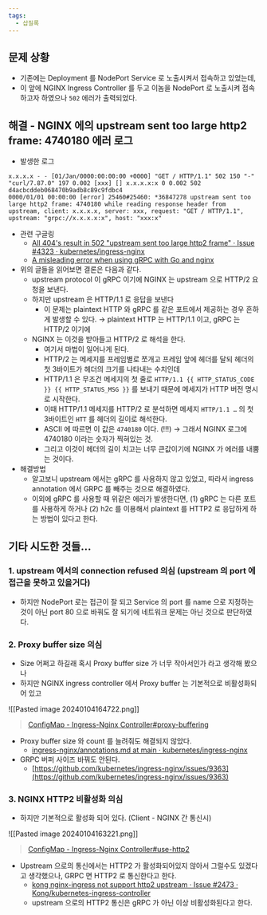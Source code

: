 ```yaml
---
tags:
  - 삽질록
---
```

## 문제 상황

- 기존에는 Deployment 를 NodePort Service 로 노출시켜서 접속하고 있었는데,
- 이 앞에 NGINX Ingress Controller 를 두고 이놈을 NodePort 로 노출시켜 접속하고자 하였으나 `502` 에러가 출력되었다.

## 해결 - NGINX 에의 upstream sent too large http2 frame: 4740180 에러 로그

- 발생한 로그

```
x.x.x.x - - [01/Jan/0000:00:00:00 +0000] "GET / HTTP/1.1" 502 150 "-" "curl/7.87.0" 197 0.002 [xxx] [] x.x.x.x:x 0 0.002 502 d4acbcddeb068470b9adb8c89c9fdbc4
0000/01/01 00:00:00 [error] 25460#25460: *36847278 upstream sent too large http2 frame: 4740180 while reading response header from upstream, client: x.x.x.x, server: xxx, request: "GET / HTTP/1.1", upstream: "grpc://x.x.x.x:x", host: "xxx:x"
```

- 관련 구글링
	- [All 404's result in 502 "upstream sent too large http2 frame" · Issue #4323 · kubernetes/ingress-nginx](https://github.com/kubernetes/ingress-nginx/issues/4323#issuecomment-1162939699)
	- [A misleading error when using gRPC with Go and nginx](https://kennethjenkins.net/posts/go-nginx-grpc/)
- 위의 글들을 읽어보면 결론은 다음과 같다.
	- upstream protocol 이 gRPC 이기에 NGINX 는 upstream 으로 HTTP/2 요청을 보낸다.
	- 하지만 upstream 은 HTTP/1.1 로 응답을 보낸다
		- 이 문제는 plaintext HTTP 와 gRPC 를 같은 포트에서 제공하는 경우 흔하게 발생할 수 있다. → plaintext HTTP 는 HTTP/1.1 이고, gRPC 는 HTTP/2 이기에
	- NGINX 는 이것을 받아들고 HTTP/2 로 해석을 한다.
		- 여기서 마법이 일어나게 된다.
		- HTTP/2 는 메세지를 프레임별로 쪼개고 프레임 앞에 헤더를 달되 헤더의 첫 3바이트가 헤더의 크기를 나타내는 수치인데
		- HTTP/1.1 은 무조건 메세지의 첫 줄로 `HTTP/1.1 {{ HTTP_STATUS_CODE }} {{ HTTP_STATUS_MSG }}` 를 보내기 때문에 메세지가 HTTP 버전 명시로 시작한다.
		- 이때 HTTP/1.1 메세지를 HTTP/2 로 분석하면 메세지 `HTTP/1.1 …` 의 첫 3바이트인 `HTT` 를 헤더의 길이로 해석한다.
		- ASCII 에 따르면 이 값은 `4740180` 이다. (!!!) → 그래서 NGINX 로그에 4740180 이라는 숫자가 찍혀있는 것.
		- 그리고 이것이 헤더의 길이 치고는 너무 큰값이기에 NGINX 가 에러를 내뿜는 것이다.
- 해결방법
	- 알고보니 upstream 에서는 gRPC 를 사용하지 않고 있었고, 따라서 ingress annotation 에서 GRPC 를 빼주는 것으로 해결하였다.
	- 이외에 gRPC 를 사용할 때 위같은 에러가 발생한다면, (1) gRPC 는 다른 포트를 사용하게 하거나 (2) h2c 를 이용해서 plaintext 를 HTTP2 로 응답하게 하는 방법이 있다고 한다.

## 기타 시도한 것들...

### 1. upstream 에서의 connection refused 의심 (upstream 의 port 에 접근을 못하고 있을거다)

- 하지만 NodePort 로는 접근이 잘 되고 Service 의 port 를 name 으로 지정하는 것이 아닌 port 80 으로 바꿔도 잘 되기에 네트워크 문제는 아닌 것으로 판단하였다.

### 2. Proxy buffer size 의심

- Size 어쩌고 하길래 혹시 Proxy buffer size 가 너무 작아서인가 라고 생각해 봤으나
- 하지만 NGINX ingress controller 에서 Proxy buffer 는 기본적으로 비활성화되어 있고

![[Pasted image 20240104164722.png]]

> [ConfigMap - Ingress-Nginx Controller#proxy-buffering](https://kubernetes.github.io/ingress-nginx/user-guide/nginx-configuration/configmap/#proxy-buffering)

- Proxy buffer size 와 count 를 늘려줘도 해결되지 않았다.
	- [ingress-nginx/annotations.md at main · kubernetes/ingress-nginx](https://github.com/kubernetes/ingress-nginx/blob/main/docs/user-guide/nginx-configuration/annotations.md)
- GRPC 버퍼 사이즈 바꿔도 안된다.
	- [https://github.com/kubernetes/ingress-nginx/issues/9363](https://github.com/kubernetes/ingress-nginx/issues/9363)

### 3. NGINX HTTP2 비활성화 의심

- 하지만 기본적으로 활성화 되어 있다. (Client - NGINX 간 통신시)

![[Pasted image 20240104163221.png]]

> [ConfigMap - Ingress-Nginx Controller#use-http2](https://kubernetes.github.io/ingress-nginx/user-guide/nginx-configuration/configmap/#use-http2)

- Upstream 으로의 통신에서는 HTTP2 가 활성화되어있지 않아서 그럴수도 있겠다고 생각했으나, GRPC 면 HTTP2 로 통신한다고 한다.
	- [kong nginx-ingress not support http2 upstream · Issue #2473 · Kong/kubernetes-ingress-controller](https://github.com/Kong/kubernetes-ingress-controller/issues/2473#issuecomment-1121351246)
	- upstream 으로의 HTTP2 통신은 gRPC 가 아닌 이상 비활성화된다고 한다.